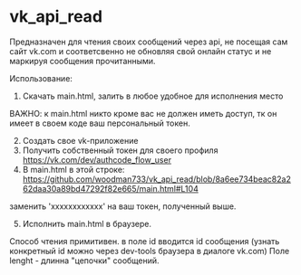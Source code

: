 # vk_api_read

Предназначен для чтения своих сообщений через api, не посещая сам сайт vk.com и соответсвенно не обновляя свой онлайн статус и не маркируя сообщения прочитанными.

Использование: 
1) Скачать main.html, залить в любое удобное для исполнения место

ВАЖНО: к main.html никто кроме вас не должен иметь доступ, тк он имеет в своем коде ваш персональный токен.

2) Создать свое vk-приложение
3) Получить собственный токен для своего профиля https://vk.com/dev/authcode_flow_user
4) В main.html в этой строке:
https://github.com/woodman733/vk_api_read/blob/8a6ee734beac82a262daa30a89bd47292f82e665/main.html#L104

заменить 'xxxxxxxxxxxx' на ваш токен,  полученный выше.

5) Исполнить main.html в браузере. 

Способ чтения примитивен. в поле id вводится id сообщения (узнать конкретный id можно через dev-tools браузера в диалоге vk.com)
Поле lenght - длинна "цепочки" сообщений. 
